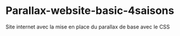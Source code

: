 # Parallax-website-basic-4saisons
Site internet avec la mise en place du parallax de base avec le CSS
